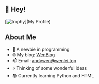 ## 👋 Hey!

[![trophy](https://github-profile-trophy.vercel.app/?username=andy17269)](My Profile)

## About Me
- 🤔 A newbie in programming
- 🌐 My blog: <a href="https://wenlei.top">WenBlog</a>
- 📫 Email: <a href="mailto:andywen@wenlei.top">andywen@wenlei.top</a>
- ⚡ Thinking of some wonderful ideas
- 📚 Currently learning Python and HTML
